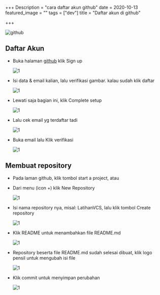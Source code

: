 +++
Description = "cara daftar akun github"
date = 2020-10-13
featured_image = ""
tags = ["dev"]
title = "Daftar akun di github"

+++

![github](https://pngimg.com/uploads/github/github_PNG15.png#post-img)

## Daftar Akun
* Buka halaman [github](https://github.com) klik Sign up

    ![1](/ngampus/pemrograman/tutor-github/1.png#post-img)

* Isi data & email kalian, lalu verifikasi gambar. kalau sudah klik daftar

    ![1](/ngampus/pemrograman/tutor-github/2.png#post-img)

* Lewati saja bagian ini, klik Complete setup

    ![1](/ngampus/pemrograman/tutor-github/3.png#post-img)

* Lalu cek email yg terdaftar tadi

    ![1](/ngampus/pemrograman/tutor-github/4.png#post-img)

* Buka email lalu Klik verifikasi

    ![1](/ngampus/pemrograman/tutor-github/5.png#post-img)


## Membuat repository
* Pada laman github, klik tombol start a project, atau
* Dari menu (icon +) klik New Repository

  ![1](/ngampus/pemrograman/tutor-github/6.png#post-img)

* Isi nama repository nya, misal: LatihanVCS, lalu klik tombol Create repository

    ![1](/ngampus/pemrograman/tutor-github/7.png#post-img)

* Klik README untuk menambahkan file README.md

    ![1](/ngampus/pemrograman/tutor-github/8.png#post-img)

* Repository beserta file README.md sudah selesai dibuat, klik logo pensil untuk mengubah isi file

    ![1](/ngampus/pemrograman/tutor-github/9.png#post-img)

* Klik commit untuk menyimpan perubahan

    ![1](/ngampus/pemrograman/tutor-github/10.png#post-img)
